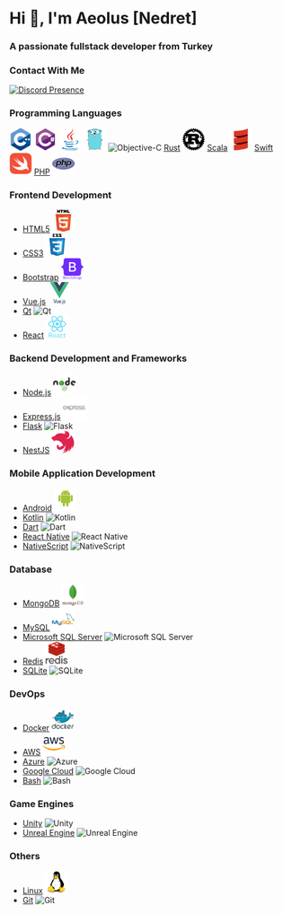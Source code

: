 # Hi 👋, I'm Aeolus [Nedret]
### A passionate fullstack developer from Turkey

### Contact With Me
 [![Discord Presence](https://lanyard.cnrad.dev/api/566830064671522856)](https://discord.com/users/566830064671522856)

### Programming Languages
 [](https://www.w3schools.com/cpp/) <img src="https://raw.githubusercontent.com/devicons/devicon/master/icons/cplusplus/cplusplus-original.svg" alt="C++" width="40" height="40">
 [](https://www.w3schools.com/cs/) <img src="https://raw.githubusercontent.com/devicons/devicon/master/icons/csharp/csharp-original.svg" alt="C#" width="40" height="40">
 [](https://www.java.com) <img src="https://raw.githubusercontent.com/devicons/devicon/master/icons/java/java-original.svg" alt="Java" width="40" height="40">
 [](https://golang.org) <img src="https://raw.githubusercontent.com/devicons/devicon/master/icons/go/go-original.svg" alt="Go" width="40" height="40">
 [](https://developer.apple.com/library/archive/documentation/Cocoa/Conceptual/ProgrammingWithObjectiveC/Introduction/Introduction.html) <img src="https://www.vectorlogo.zone/logos/apple_objectivec/apple_objectivec-icon.svg" alt="Objective-C" width="40" height="40">
 [Rust](https://www.rust-lang.org) <img src="https://raw.githubusercontent.com/devicons/devicon/master/icons/rust/rust-plain.svg" alt="Rust" width="40" height="40">
 [Scala](https://www.scala-lang.org) <img src="https://raw.githubusercontent.com/devicons/devicon/master/icons/scala/scala-original.svg" alt="Scala" width="40" height="40">
 [Swift](https://developer.apple.com/swift/) <img src="https://raw.githubusercontent.com/devicons/devicon/master/icons/swift/swift-original.svg" alt="Swift" width="40" height="40">
 [PHP](https://www.php.net) <img src="https://raw.githubusercontent.com/devicons/devicon/master/icons/php/php-original.svg" alt="PHP" width="40" height="40">

### Frontend Development
- [HTML5](https://www.w3.org/html/) <img src="https://raw.githubusercontent.com/devicons/devicon/master/icons/html5/html5-original-wordmark.svg" alt="HTML5" width="40" height="40">
- [CSS3](https://www.w3schools.com/css/) <img src="https://raw.githubusercontent.com/devicons/devicon/master/icons/css3/css3-original-wordmark.svg" alt="CSS3" width="40" height="40">
- [Bootstrap](https://getbootstrap.com) <img src="https://raw.githubusercontent.com/devicons/devicon/master/icons/bootstrap/bootstrap-plain-wordmark.svg" alt="Bootstrap" width="40" height="40">
- [Vue.js](https://vuejs.org/) <img src="https://raw.githubusercontent.com/devicons/devicon/master/icons/vuejs/vuejs-original-wordmark.svg" alt="Vue.js" width="40" height="40">
- [Qt](https://www.qt.io/) <img src="https://upload.wikimedia.org/wikipedia/commons/0/0b/Qt_logo_2016.svg" alt="Qt" width="40" height="40">
- [React](https://reactjs.org/) <img src="https://raw.githubusercontent.com/devicons/devicon/master/icons/react/react-original-wordmark.svg" alt="React" width="40" height="40">

### Backend Development and Frameworks
- [Node.js](https://nodejs.org) <img src="https://raw.githubusercontent.com/devicons/devicon/master/icons/nodejs/nodejs-original-wordmark.svg" alt="Node.js" width="40" height="40">
- [Express.js](https://expressjs.com) <img src="https://raw.githubusercontent.com/devicons/devicon/master/icons/express/express-original-wordmark.svg" alt="Express.js" width="40" height="40">
- [Flask](https://flask.palletsprojects.com/) <img src="https://www.vectorlogo.zone/logos/pocoo_flask/pocoo_flask-icon.svg" alt="Flask" width="40" height="40">
- [NestJS](https://nestjs.com/) <img src="https://raw.githubusercontent.com/devicons/devicon/master/icons/nestjs/nestjs-plain.svg" alt="NestJS" width="40" height="40">

### Mobile Application Development
- [Android](https://developer.android.com) <img src="https://raw.githubusercontent.com/devicons/devicon/master/icons/android/android-original-wordmark.svg" alt="Android" width="40" height="40">
- [Kotlin](https://kotlinlang.org) <img src="https://www.vectorlogo.zone/logos/kotlinlang/kotlinlang-icon.svg" alt="Kotlin" width="40" height="40">
- [Dart](https://dart.dev) <img src="https://www.vectorlogo.zone/logos/dartlang/dartlang-icon.svg" alt="Dart" width="40" height="40">
- [React Native](https://reactnative.dev/) <img src="https://reactnative.dev/img/header_logo.svg" alt="React Native" width="40" height="40">
- [NativeScript](https://nativescript.org/) <img src="https://raw.githubusercontent.com/detain/svg-logos/780f25886640cef088af994181646db2f6b1a3f8/svg/nativescript.svg" alt="NativeScript" width="40" height="40">

### Database
- [MongoDB](https://www.mongodb.com/) <img src="https://raw.githubusercontent.com/devicons/devicon/master/icons/mongodb/mongodb-original-wordmark.svg" alt="MongoDB" width="40" height="40">
- [MySQL](https://www.mysql.com/) <img src="https://raw.githubusercontent.com/devicons/devicon/master/icons/mysql/mysql-original-wordmark.svg" alt="MySQL" width="40" height="40">
- [Microsoft SQL Server](https://www.microsoft.com/en-us/sql-server) <img src="https://www.svgrepo.com/show/303229/microsoft-sql-server-logo.svg" alt="Microsoft SQL Server" width="40" height="40">
- [Redis](https://redis.io) <img src="https://raw.githubusercontent.com/devicons/devicon/master/icons/redis/redis-original-wordmark.svg" alt="Redis" width="40" height="40">
- [SQLite](https://www.sqlite.org/) <img src="https://www.vectorlogo.zone/logos/sqlite/sqlite-icon.svg" alt="SQLite" width="40" height="40">

### DevOps
- [Docker](https://www.docker.com/) <img src="https://raw.githubusercontent.com/devicons/devicon/master/icons/docker/docker-original-wordmark.svg" alt="Docker" width="40" height="40">
- [AWS](https://aws.amazon.com) <img src="https://raw.githubusercontent.com/devicons/devicon/master/icons/amazonwebservices/amazonwebservices-original-wordmark.svg" alt="AWS" width="40" height="40">
- [Azure](https://azure.microsoft.com/en-in/) <img src="https://www.vectorlogo.zone/logos/microsoft_azure/microsoft_azure-icon.svg" alt="Azure" width="40" height="40">
- [Google Cloud](https://cloud.google.com) <img src="https://www.vectorlogo.zone/logos/google_cloud/google_cloud-icon.svg" alt="Google Cloud" width="40" height="40">
- [Bash](https://www.gnu.org/software/bash/) <img src="https://www.vectorlogo.zone/logos/gnu_bash/gnu_bash-icon.svg" alt="Bash" width="40" height="40">

### Game Engines
- [Unity](https://unity.com/) <img src="https://www.vectorlogo.zone/logos/unity3d/unity3d-icon.svg" alt="Unity" width="40" height="40">
- [Unreal Engine](https://unrealengine.com/) <img src="https://raw.githubusercontent.com/kenangundogan/fontisto/036b7eca71aab1bef8e6a0518f7329f13ed62f6b/icons/svg/brand/unreal-engine.svg" alt="Unreal Engine" width="40" height="40">

### Others
- [Linux](https://www.linux.org/) <img src="https://raw.githubusercontent.com/devicons/devicon/master/icons/linux/linux-original.svg" alt="Linux" width="40" height="40">
- [Git](https://git-scm.com/) <img src="https://www.vectorlogo.zone/logos/git-scm/git-scm-icon.svg" alt="Git" width="40" height="40">
